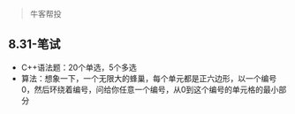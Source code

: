 >牛客帮投

## 8.31-笔试

+ C++语法题：20个单选，5个多选
+ 算法：想象一下，一个无限大的蜂巢，每个单元都是正六边形，以一个编号0，然后环绕着编号，问给你任意一个编号，从0到这个编号的单元格的最小部分
